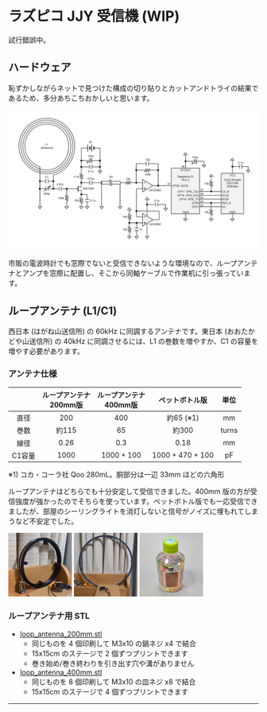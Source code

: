 # ラズピコ JJY 受信機 (WIP)

試行錯誤中。

## ハードウェア

恥ずかしながらネットで見つけた構成の切り貼りとカットアンドトライの結果であるため、多分あちこちおかしいと思います。

![回路図](images/circuit_diagram.png)

市販の電波時計でも窓際でないと受信できないような環境なので、ループアンテナとアンプを窓際に配置し、そこから同軸ケーブルで作業机に引っ張っています。

## ループアンテナ (L1/C1)

西日本 (はがね山送信所) の 60kHz に同調するアンテナです。東日本 (おおたかどや山送信所) の 40kHz に同調させるには、L1 の巻数を増やすか、C1 の容量を増やす必要があります。

### アンテナ仕様

||ループアンテナ<br>200mm版|ループアンテナ<br>400mm版|ペットボトル版|単位|
|:--:|:--:|:--:|:--:|:--:|
|直径|200|400|約65 (※1)|mm|
|巻数|約115|65|約300|turns|
|線径|0.26|0.3|0.18|mm|
|C1容量|1000|1000 + 100|1000 + 470 + 100|pF|

※1) コカ・コーラ社 Qoo 280mL。胴部分は一辺 33mm ほどの六角形

ループアンテナはどちらでも十分安定して受信できました。400mm 版の方が受信強度が強かったのでそちらを使っています。ペットボトル版でも一応受信できましたが、部屋のシーリングライトを消灯しないと信号がノイズに埋もれてしまうなど不安定でした。

<a href="./images/anetenna_200mm.jpg"><img src="./images/anetenna_200mm.jpg" style="width:auto;height:128px;"></a>
<a href="./images/anetenna_400mm.jpg"><img src="./images/anetenna_400mm.jpg" style="width:auto;height:128px;"></a>
<a href="./images/anetenna_plastic_bottle.jpg"><img src="./images/anetenna_plastic_bottle.jpg" style="width:auto;height:128px;"></a>

### ループアンテナ用 STL

- [loop_antenna_200mm.stl](3dmodel/loop_antenna_200mm.stl)
    - 同じものを 4 個印刷して M3x10 の鍋ネジ x4 で結合
    - 15x15cm のステージで 2 個ずつプリントできます
    - 巻き始め/巻き終わりを引き出す穴や溝がありません
- [loop_antenna_400mm.stl](3dmodel/loop_antenna_400mm.stl)
    - 同じものを 8 個印刷して M3x10 の皿ネジ x8 で結合
    - 15x15cm のステージで 4 個ずつプリントできます

----

